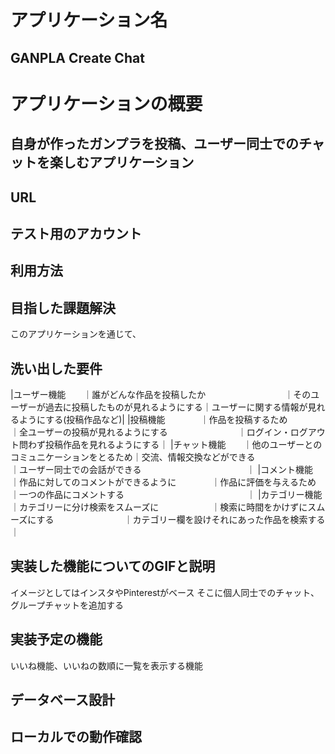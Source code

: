 # アプリケーション名
## GANPLA Create Chat

# アプリケーションの概要
## 自身が作ったガンプラを投稿、ユーザー同士でのチャットを楽しむアプリケーション

## URL


## テスト用のアカウント


## 利用方法


## 目指した課題解決
このアプリケーションを通じて、

## 洗い出した要件
|ユーザー機能　　｜誰がどんな作品を投稿したか　　　　　　　　　｜そのユーザーが過去に投稿したものが見れるようにする｜ユーザーに関する情報が見れるようにする(投稿作品など)|
|投稿機能　　　　｜作品を投稿するため　　　　　　　　　　　　　｜全ユーザーの投稿が見れるようにする　　　　　　　　｜ログイン・ログアウト問わず投稿作品を見れるようにする｜
|チャット機能　　｜他のユーザーとのコミュニケーションをとるため｜交流、情報交換などができる　　　　　　　　　　　　｜ユーザー同士での会話ができる　　　　　　　　　　　　｜
|コメント機能　　｜作品に対してのコメントができるように　　　　｜作品に評価を与えるため　　　　　　　　　　　　　　｜一つの作品にコメントする　　　　　　　　　　　　　　｜
|カテゴリー機能　｜カテゴリーに分け検索をスムーズに　　　　　　｜検索に時間をかけずにスムーズにする　　　　　　　　｜カテゴリー欄を設けそれにあった作品を検索する　　　　｜

## 実装した機能についてのGIFと説明
イメージとしてはインスタやPinterestがベース
そこに個人同士でのチャット、グループチャットを追加する

## 実装予定の機能
いいね機能、いいねの数順に一覧を表示する機能

## データベース設計


## ローカルでの動作確認